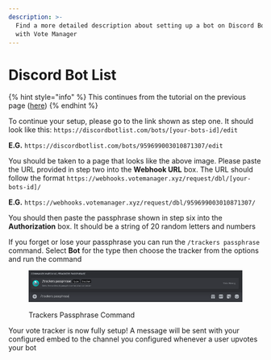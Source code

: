 ```yaml
---
description: >-
  Find a more detailed description about setting up a bot on Discord Bot List
  with Vote Manager
---
```


# Discord Bot List

{% hint style="info" %}
This continues from the tutorial on the previous page ([here](./))
{% endhint %}

To continue your setup, please go to the link shown as step one. It should look like this: `https://discordbotlist.com/bots/[your-bots-id]/edit`

**E.G.** `https://discordbotlist.com/bots/959699003010871307/edit`



You should be taken to a page that looks like the above image. Please paste the URL provided in step two into the **Webhook URL** box. The URL should follow the format `https://webhooks.votemanager.xyz/request/dbl/[your-bots-id]/`

**E.G.** `https://webhooks.votemanager.xyz/request/dbl/959699003010871307/`

You should then paste the passphrase shown in step six into the **Authorization** box. It should be a string of 20 random letters and numbers



If you forget or lose your passphrase you can run the `/trackers passphrase` command. Select **Bot** for the type then choose the tracker from the options and run the command

<figure><img src="../../.gitbook/assets/tracker_passphrase.png" alt=""><figcaption><p>Trackers Passphrase Command</p></figcaption></figure>

Your vote tracker is now fully setup! A message will be sent with your configured embed to the channel you configured whenever a user upvotes your bot
